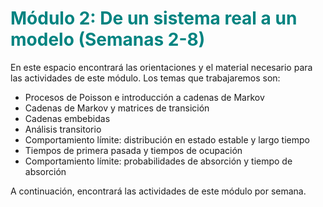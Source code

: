 # <span style="color:#008380">Módulo 2: De un sistema real a un modelo (Semanas 2-8)</span>

En este espacio encontrará las orientaciones y el material necesario para las actividades de este módulo. Los temas que trabajaremos son: 

- Procesos de Poisson e introducción a cadenas de Markov
- Cadenas de Markov y matrices de transición
- Cadenas embebidas
- Análisis transitorio
- Comportamiento límite: distribución en estado estable y largo tiempo
- Tiempos de primera pasada y tiempos de ocupación
- Comportamiento límite: probabilidades de absorción y tiempo de absorción

A continuación, encontrará las actividades de este módulo por semana.